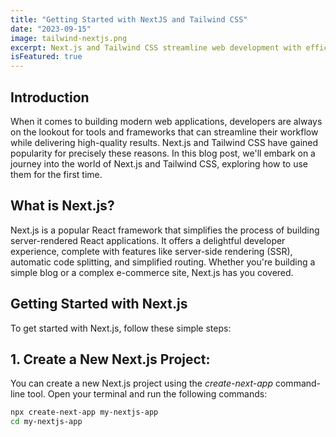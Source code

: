 ```yaml
---
title: "Getting Started with NextJS and Tailwind CSS"
date: "2023-09-15"
image: tailwind-nextjs.png
excerpt: Next.js and Tailwind CSS streamline web development with efficient server-side rendering, routing, and responsive styling.
isFeatured: true
---
```


## Introduction

When it comes to building modern web applications, developers are always on the lookout for tools and frameworks that can streamline their workflow while delivering high-quality results. Next.js and Tailwind CSS have gained popularity for precisely these reasons. In this blog post, we'll embark on a journey into the world of Next.js and Tailwind CSS, exploring how to use them for the first time.

## What is Next.js?

Next.js is a popular React framework that simplifies the process of building server-rendered React applications. It offers a delightful developer experience, complete with features like server-side rendering (SSR), automatic code splitting, and simplified routing. Whether you're building a simple blog or a complex e-commerce site, Next.js has you covered.

## Getting Started with Next.js

To get started with Next.js, follow these simple steps:

## 1. Create a New Next.js Project:

You can create a new Next.js project using the _create-next-app_ command-line tool. Open your terminal and run the following commands:

```bash
npx create-next-app my-nextjs-app
cd my-nextjs-app
```
